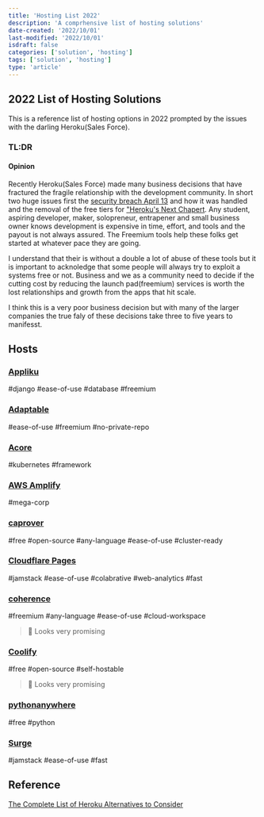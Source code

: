 ```yaml
---
title: 'Hosting List 2022'
description: 'A comprhensive list of hosting solutions'
date-created: '2022/10/01'
last-modified: '2022/10/01'
isdraft: false
categories: ['solution', 'hosting']
tags: ['solution', 'hosting']
type: 'article'
---
```


## 2022 List of Hosting Solutions 

This is a reference list of hosting options in 2022 prompted by the issues with the darling Heroku(Sales Force).

### TL:DR

#### Opinion 

Recently Heroku(Sales Force) made many business decisions that have fractured the fragile relationship with the development community. In short two huge issues first the [security breach April 13](https://status.heroku.com/incidents/2413) and how it was handled and the removal of the free tiers for ["Heroku's Next Chapert](https://blog.heroku.com/next-chapter). Any student, aspiring developer, maker, solopreneur, entrapener and small business owner knows development is expensive in time, effort, and tools and the payout is not always assured. The Freemium tools help these folks get started at whatever pace they are going. 

I understand that their is without a double a lot of abuse of these tools but it is important to acknoledge that some people will always try to exploit a systems free or not. Business and we as a community need to decide if the cutting cost by reducing the launch pad(freemium) services is worth the lost relationships and growth from the apps that hit scale. 

I think this is a very poor business decision but with many of the larger companies the true faly of these decisions take three to five years to manifesst.

## Hosts 


### [Appliku](https://appliku.com/)

\#django \#ease-of-use \#database \#freemium

### [Adaptable](https://adaptable.io/)

\#ease-of-use \#freemium \#no-private-repo 

### [Acore](https://acorn.io/)

\#kubernetes \#framework 

### [AWS Amplify](https://aws.amazon.com/amplify/)

\#mega-corp

### [caprover](https://caprover.com/)

\#free \#open-source \#any-language \#ease-of-use \#cluster-ready

### [Cloudflare Pages](https://pages.cloudflare.com/)

\#jamstack \#ease-of-use \#colabrative \#web-analytics \#fast

### [coherence](https://www.withcoherence.com/)

\#freemium \#any-language \#ease-of-use \#cloud-workspace 

> 🤔 Looks very promising

### [Coolify](https://coolify.io/)

\#free \#open-source \#self-hostable 

> 🤔 Looks very promising

### [pythonanywhere](https://www.pythonanywhere.com/)

\#free \#python

### [Surge](https://surge.sh/)

\#jamstack \#ease-of-use \#fast

## Reference 

[The Complete List of Heroku Alternatives to Consider](https://dev.to/zevir/the-complete-list-of-heroku-alternatives-to-consider-1l8o)